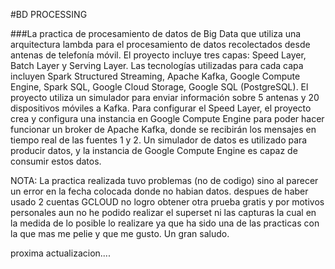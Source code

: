 #BD PROCESSING

###La practica de procesamiento de datos de Big Data que utiliza una arquitectura lambda para el procesamiento de datos 
recolectados desde antenas de telefonía móvil. El proyecto incluye tres capas: Speed Layer, Batch Layer y Serving Layer.
Las tecnologías utilizadas para cada capa incluyen Spark Structured Streaming, Apache Kafka, Google Compute Engine, Spark SQL, 
Google Cloud Storage, Google SQL (PostgreSQL). El proyecto utiliza un simulador para enviar información sobre 5 antenas y 20 
dispositivos móviles a Kafka. Para configurar el Speed Layer, el proyecto crea y configura una instancia en Google Compute Engine
para poder hacer funcionar un broker de Apache Kafka, donde se recibirán los mensajes en tiempo real de las fuentes 1 y 2. 
Un simulador de datos es utilizado para producir datos, y la instancia de Google Compute Engine es capaz de consumir estos datos.





NOTA: La practica realizada tuvo problemas (no de codigo) sino al parecer un error en la fecha colocada donde no habian datos. despues de haber usado 2
cuentas GCLOUD no logro obtener otra prueba gratis y por motivos personales aun no he podido realizar el superset ni las capturas la cual en la 
medida de lo posible lo realizare ya que ha sido una de las practicas con la que mas me pelie y que me gusto. Un gran saludo.


proxima actualizacion....
